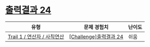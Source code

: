 # [출력결과 24](https://en.codetree.ai/trails/complete/curated-cards/challenge-reading-k201622)

|유형|문제 경험치|난이도|
|---|---|---|
|[Trail 1 / 연산자 / 사칙연산](https://www.codetree.ai/trail-info/novice-low/)|[[Challenge]출력결과 24](https://www.codetree.ai/trails/complete/curated-cards/challenge-reading-k201622/)|쉬움|

